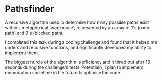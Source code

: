 # Pathsfinder

A recursive algorithm used to determine how many possible paths exist within a metaphorical 'warehouse', represented by an array of 1's (open path) and 0's (blocked path). 

I completed this task during a coding challenge and found that it helped me understand recursive functions, and significantly developed my ability to implement them.

The biggest hurdle of the algorithm is efficiency and it timed out after 16 seconds during the challenge's tests. Potentially, I plan to implement memoization sometime in the future to optimise the code.